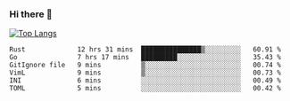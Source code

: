 ### Hi there 👋

<!--
**3Xpl0it3r/3Xpl0it3r** is a ✨ _special_ ✨ repository because its `README.md` (this file) appears on your GitHub profile.

Here are some ideas to get you started:

- 🔭 I’m currently working on ...
- 🌱 I’m currently learning ...
- 👯 I’m looking to collaborate on ...
- 🤔 I’m looking for help with ...
- 💬 Ask me about ...
- 📫 How to reach me: ...
- 😄 Pronouns: ...
- ⚡ Fun fact: ...
-->


[![Top Langs](https://github-readme-stats.vercel.app/api/top-langs/?username=3Xpl0it3r&layout=compact)](https://github.com/3Xpl0it3r/3Xpl0it3r)

<!--START_SECTION:waka-->

```text
Rust             12 hrs 31 mins  ███████████████▒░░░░░░░░░   60.91 %
Go               7 hrs 17 mins   █████████░░░░░░░░░░░░░░░░   35.43 %
GitIgnore file   9 mins          ▒░░░░░░░░░░░░░░░░░░░░░░░░   00.74 %
VimL             9 mins          ▒░░░░░░░░░░░░░░░░░░░░░░░░   00.73 %
INI              6 mins          ░░░░░░░░░░░░░░░░░░░░░░░░░   00.49 %
TOML             5 mins          ░░░░░░░░░░░░░░░░░░░░░░░░░   00.42 %
```

<!--END_SECTION:waka-->
